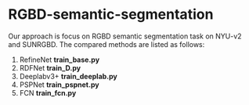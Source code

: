 # RGBD-semantic-segmentation


Our approach is focus on RGBD semantic segmentation task on NYU-v2 and SUNRGBD. The compared methods are listed as follows:

1. RefineNet                        **train_base.py**
2. RDFNet                        **train_D.py**
3. Deeplabv3+                     **train_deeplab.py**
4. PSPNet                     **train_pspnet.py**
5. FCN                        **train_fcn.py**
